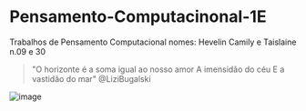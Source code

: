# Pensamento-Computacinonal-1E
Trabalhos de Pensamento Computacional 
nomes: Hevelin Camily e Taislaine n.09 e 30
>"O horizonte é a soma igual ao nosso amor A imensidão do céu E a vastidão do mar"
@LiziBugalski

![image](https://user-images.githubusercontent.com/110064060/181111204-410afe4f-9206-4e89-8ae4-1b3d5d029996.png)
